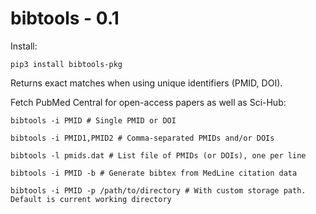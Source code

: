 # bibtools - 0.1

Install:

    pip3 install bibtools-pkg
    
Returns exact matches when using unique identifiers (PMID, DOI).

Fetch PubMed Central for open-access papers as well as Sci-Hub:

    bibtools -i PMID # Single PMID or DOI

    bibtools -i PMID1,PMID2 # Comma-separated PMIDs and/or DOIs

    bibtools -l pmids.dat # List file of PMIDs (or DOIs), one per line
    
    bibtools -i PMID -b # Generate bibtex from MedLine citation data
    
    bibtools -i PMID -p /path/to/directory # With custom storage path. Default is current working directory
    

